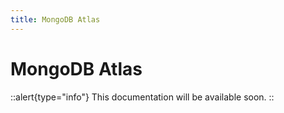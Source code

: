 ```yaml
---
title: MongoDB Atlas
---
```


# MongoDB Atlas

::alert{type="info"}
This documentation will be available soon.
::
